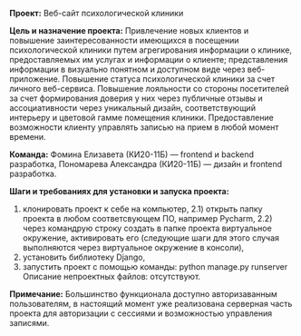 **Проект:** Веб-сайт психологической клиники

**Цель и назначение проекта:** Привлечение новых клиентов и повышение заинтересованности имеющихся в посещении психологической
клиники путем агрегирования информации о клинике, предоставляемых им услугах и информации о
клиенте; представления информации в визуально понятном и доступном виде через веб-приложение.
Повышение статуса психологической клиники за счет личного веб-сервиса. Повышение лояльности со
стороны посетителей за счет формирования доверия у них через публичные отзывы и ассоциативности
через уникальный дизайн, соответствующий интерьеру и цветовой гамме помещения клиники.
Предоставление возможности клиенту управлять записью на прием в любой момент времени.

**Команда:**
Фомина Елизавета (КИ20-11Б) — frontend и backend разработка,
Пономарева Александра (КИ20-11Б) — дизайн и frontend разработка.

**Шаги и требованиях для установки и запуска проекта:**
1) клонировать проект к себе на компьютер,
2.1) открыть папку проекта в любом соответсвующем ПО, например Pycharm,
2.2) через командрую строку создать в папке проекта виртуальное окружение, активировать его (следующие шаги для этого случая выполняются через виртуальное окружение в консоли),
3) установить библиотеку Django,
4) запустить проект с помощью команды: python manage.py runserver
Описание непроектных файлов: отсутствуют.

**Примечание:**
Большинство функционала доступно авторизаванным пользователям, в настоящий момент уже реализована серверная часть проекта для авторизации с сессиями и возможностью управления записями.
